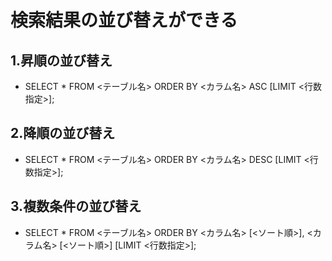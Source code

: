 # 検索結果の並び替えができる

## 1.昇順の並び替え

- SELECT \* FROM <テーブル名> ORDER BY <カラム名> ASC [LIMIT <行数指定>];

## 2.降順の並び替え

- SELECT \* FROM <テーブル名> ORDER BY <カラム名> DESC [LIMIT <行数指定>];

## 3.複数条件の並び替え

- SELECT \* FROM <テーブル名> ORDER BY <カラム名> [<ソート順>], <カラム名> [<ソート順>] [LIMIT <行数指定>];
